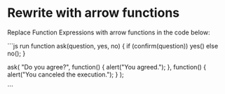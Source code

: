 # Rewrite with arrow functions

Replace Function Expressions with arrow functions in the code below:

\`\`\`js run function ask\(question, yes, no\) { if \(confirm\(question\)\) yes\(\) else no\(\); }

ask\( "Do you agree?", function\(\) { alert\("You agreed."\); }, function\(\) { alert\("You canceled the execution."\); } \);

\`\`\`

